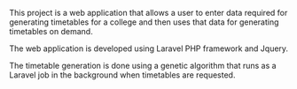 This project is a web application that allows a user to enter data required for
generating timetables for a college and then uses that data for generating timetables
on demand.

The web application is developed using Laravel PHP framework and Jquery.

The timetable generation is done using a genetic algorithm that runs as a Laravel
job in the background when timetables are requested.